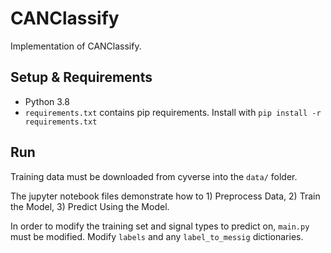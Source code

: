 # CANClassify

Implementation of CANClassify.

## Setup & Requirements

- Python 3.8
- `requirements.txt` contains pip requirements. Install with 
`pip install -r requirements.txt`

## Run

Training data must be downloaded from cyverse into the `data/` folder.

The jupyter notebook files demonstrate how to 1) Preprocess Data, 2) Train 
the Model, 3) Predict Using the Model. 

In order to modify the training set and signal types to predict on, `main.py`
must be modified. Modify `labels` and any `label_to_messig` dictionaries.

